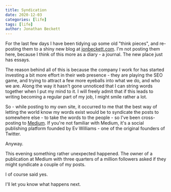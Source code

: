 ```yaml
---
title: Syndication
date: 2020-12-03
categories: [life]
tags: [life]
author: Jonathan Beckett
---
```


For the last few days I have been tidying up some old "think pieces", and re-posting them to a shiny new blog at [jonbeckett.com](https://jonbeckett.com). I'm not posting them here, because I think of this more as a diary - a journal. The new place just has essays.

The reason behind all of this is because the company I work for has started investing a bit more effort in their web presence - they are playing the SEO game, and trying to attract a few more eyeballs into what we do, and who we are. Along the way it hasn't gone unnoticed that I can string words together when I put my mind to it. I will freely admit that if this leads to writing becoming a regular part of my job, I might smile rather a lot.

So - while posting to my own site, it occurred to me that the best way of letting the world know my words exist would be to syndicate the posts to somewhere else - to take the words to the people - so I've been cross-posting to [Medium](https://jonbeckett.medium.com). If you're not familiar with Medium, it's a social publishing platform founded by Ev Williams - one of the original founders of Twitter.

Anyway.

This evening something rather unexpected happened. The owner of a publication at Medium with three quarters of a million followers asked if they might syndicate a couple of my posts.

I of course said yes.

I'll let you know what happens next.
